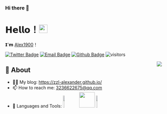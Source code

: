 ### Hi there 👋

# 𝗛𝗲𝗹𝗹𝗼！<img src="https://user-images.githubusercontent.com/5679180/79618120-0daffb80-80be-11ea-819e-d2b0fa904d07.gif" width="27px"> 

𝗜'𝗺 [Alex1900](https://github.com/zzl-Alexander)！

[![Twitter Badge](https://img.shields.io/badge/-Twitter-1da1f2?style=flat-square&labelColor=1da1f2&logo=twitter&logoColor=white&link=https://twitter.com/Yaronzz)](https://twitter.com/imzjwo)
[![Email Badge](https://img.shields.io/badge/-Email-c14438?style=flat-square&logo=Gmail&logoColor=white&link=mailto:3236622675@qq.com)](mailto:admin@imzjw.cn)
[![Github Badge](https://img.shields.io/badge/-Github-232323?style=flat-square&logo=Github&logoColor=white&link=https://github.com/zzl-Alexander)](https://github.com/zzl-Alexander)
![visitors](https://visitor-badge.laobi.icu/badge?page_id=zzl-Alexander)

<img align="right" src="https://github-readme-stats.vercel.app/api?username=zzl-Alexander&show_icons=true&hide_border=true&theme=radical">

## 🧐 About

- 👨‍💻 My blog: https://zzl-alexander.github.io/
- 📫 How to reach me: 3236622675@qq.com
- 🌱 Languages and Tools: 
<code><img width="10%" src="https://www.vectorlogo.zone/logos/java/java-ar21.svg"></code>
<code><a href="https://www.linux.org/" target="_blank"><img height="50" src="https://www.vectorlogo.zone/logos/linux/linux-ar21.svg"></a></code>
<code><img width="10%" src="https://www.vectorlogo.zone/logos/mysql/mysql-ar21.svg"></code>
<br />
<!--
**zzl-Alexander/zzl-Alexander** is a ✨ _special_ ✨ repository because its `README.md` (this file) appears on your GitHub profile.

Here are some ideas to get you started:

- 🔭 I’m currently working on ...
- 🌱 I’m currently learning ...
- 👯 I’m looking to collaborate on ...
- 🤔 I’m looking for help with ...
- 💬 Ask me about ...
- 📫 How to reach me: ...
- 😄 Pronouns: ...
- ⚡ Fun fact: ...
-->
